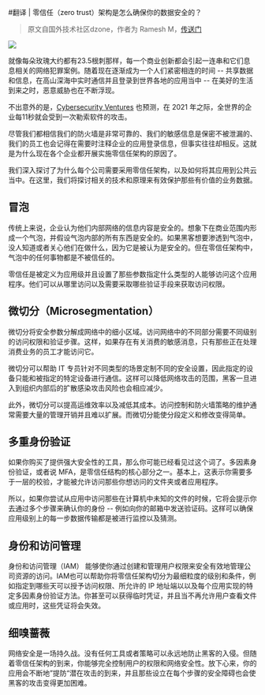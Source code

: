 #翻译 | 零信任（zero trust）架构是怎么确保你的数据安全的？

> 原文自国外技术社区dzone，作者为 Ramesh M，[传送门](https://dzone.com/articles/how-zero-trust-architecture-keeps-your-data-safe)

![](http://pic.mintrumpet.fun/blog/20191110151935.png)

就像每朵玫瑰大约都有23.5根刺那样，每一个商业创新都会引起一连串和它们息息相关的网络犯罪案例。随着现在逐渐成为一个人们紧密相连的时间  -- 共享数据和信息，在高山深海中实时通信并且登录到世界各地的应用当中 -- 在美好的生活到来之时，恶意威胁也在不断浮现。

不出意外的是，[Cybersecurity Ventures](https://cybersecurityventures.com/global-ransomware-damage-costs-predicted-to-reach-20-billion-usd-by-2021/) 也预测，在 2021 年之际，全世界的企业每11秒就会受到一次勒索软件的攻击。

尽管我们都相信我们的防火墙是非常可靠的、我们的敏感信息是保密不被泄漏的、我们的员工也会记得在需要时注释企业的应用登录信息，但事实往往却相反。这就是为什么现在各个企业都开展实施零信任架构的原因了。

我们深入探讨了为什么每个公司需要采用零信任架构，以及如何将其应用到公共云当中。在这里，我们将探讨相关的技术和原理来有效保护那些有价值的业务数据。

## 冒泡

传统上来说，企业认为他们内部网络的信息内容是安全的。想象下在商业范围内形成一个气泡，并假设气泡内部的所有东西是安全的。如果黑客想要渗透到气泡中，没人知道或者关心他们在做什么，因为它是被认为是安全的。但在零信任架构中，气泡中的任何事物都是不被信任的。

零信任是被定义为应用级并且设置了那些参数指定什么类型的人能够访问这个应用程序。他们可以从哪里访问以及需要采取哪些验证手段来获取访问权限。

## 微切分（Microsegmentation）

微切分将安全参数分解成网络中的细小区域。访问网络中的不同部分需要不同级别的访问权限和验证步骤。这样，如果存在有关消费的敏感消息，只有那些正在处理消费业务的员工才能访问它。

微切分可以帮助 IT 专员针对不同类型的场景定制不同的安全设置，因此指定的设备只能和被指定的特定设备进行通信。这样可以降低网络攻击的范围，黑客一旦进入到组织内部后的扩散感染攻击风险也会相应减少。

此外，微切分可以提高运维效率以及减低其成本。访问控制和防火墙策略的维护通常需要大量的管理开销并且难以扩展。而微切分能使分段定义和修改变得简单。

## 多重身份验证

如果你购买了提供强大安全性的工具，那么你可能已经看见过这个词了。多因素身份验证，或者说 MFA，是零信任结构的核心部分之一。基本上，这表示你需要多于一层的校验，才能被允许访问那些你想访问的文件夹或者应用程序。

所以，如果你尝试从应用中访问那些在计算机中未知的文件的时候，它将会提示你去通过多个步骤来确认你的身份 -- 例如向你的邮箱中发送验证码。这样可以确保应用级别上的每一步数据传输都是被进行监控以及猜测。

## 身份和访问管理

身份和访问管理（IAM） 能够使你通过创建和管理用户权限来安全有效地管理公司资源的访问。IAM也可以帮助你将零信任架构切分为最细粒度的级别和条件，例如指定到哪些天可以授予访问权限、所允许的 IP 地址端以以及每个应用实现的特定多因素身份验证方法。你甚至可以获得临时凭证，并且当不再允许用户查看文件或应用时，这些凭证将会失效。

## 细嗅蔷薇

网络安全是一场持久战。没有任何工具或者策略可以永远地防止黑客的入侵。但随着零信任架构的到来，你能够完全控制用户的权限和网络安全性。放下心来，你的应用会不断地”提防“潜在攻击的到来，并且那些设立在每个步骤的安全障碍也会使黑客的攻击变得更加困难。